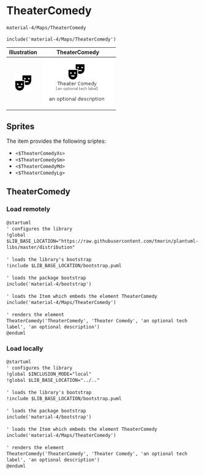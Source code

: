 # TheaterComedy


```text
material-4/Maps/TheaterComedy
```

```text
include('material-4/Maps/TheaterComedy')
```



| Illustration | TheaterComedy |
| :---: | :---: |
| ![illustration for Illustration](../../material-4/Maps/TheaterComedy.png) | ![illustration for TheaterComedy](../../material-4/Maps/TheaterComedy.Local.png) |



## Sprites
The item provides the following sriptes:

- `<$TheaterComedyXs>`
- `<$TheaterComedySm>`
- `<$TheaterComedyMd>`
- `<$TheaterComedyLg>`





## TheaterComedy

### Load remotely
```plantuml
@startuml
' configures the library
!global $LIB_BASE_LOCATION="https://raw.githubusercontent.com/tmorin/plantuml-libs/master/distribution"

' loads the library's bootstrap
!include $LIB_BASE_LOCATION/bootstrap.puml

' loads the package bootstrap
include('material-4/bootstrap')

' loads the Item which embeds the element TheaterComedy
include('material-4/Maps/TheaterComedy')

' renders the element
TheaterComedy('TheaterComedy', 'Theater Comedy', 'an optional tech label', 'an optional description')
@enduml
```

### Load locally
```plantuml
@startuml
' configures the library
!global $INCLUSION_MODE="local"
!global $LIB_BASE_LOCATION="../.."

' loads the library's bootstrap
!include $LIB_BASE_LOCATION/bootstrap.puml

' loads the package bootstrap
include('material-4/bootstrap')

' loads the Item which embeds the element TheaterComedy
include('material-4/Maps/TheaterComedy')

' renders the element
TheaterComedy('TheaterComedy', 'Theater Comedy', 'an optional tech label', 'an optional description')
@enduml
```

